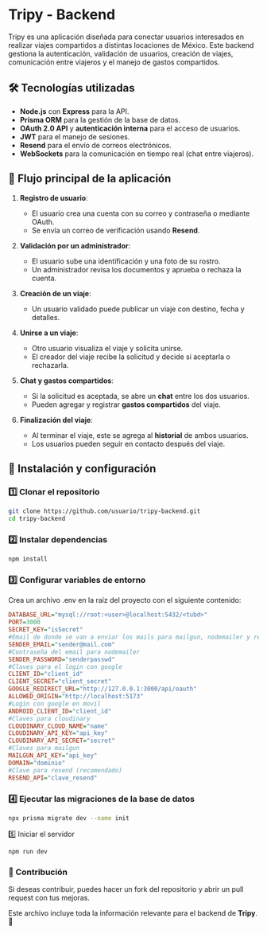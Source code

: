 # Tripy - Backend

Tripy es una aplicación diseñada para conectar usuarios interesados en realizar viajes compartidos a distintas locaciones de México. Este backend gestiona la autenticación, validación de usuarios, creación de viajes, comunicación entre viajeros y el manejo de gastos compartidos.

## 🛠️ Tecnologías utilizadas

- **Node.js** con **Express** para la API.
- **Prisma ORM** para la gestión de la base de datos.
- **OAuth 2.0 API** y **autenticación interna** para el acceso de usuarios.
- **JWT** para el manejo de sesiones.
- **Resend** para el envío de correos electrónicos.
- **WebSockets** para la comunicación en tiempo real (chat entre viajeros).

## 🔄 Flujo principal de la aplicación

1. **Registro de usuario**:  
   - El usuario crea una cuenta con su correo y contraseña o mediante OAuth.  
   - Se envía un correo de verificación usando **Resend**.  

2. **Validación por un administrador**:  
   - El usuario sube una identificación y una foto de su rostro.  
   - Un administrador revisa los documentos y aprueba o rechaza la cuenta.  

3. **Creación de un viaje**:  
   - Un usuario validado puede publicar un viaje con destino, fecha y detalles.  

4. **Unirse a un viaje**:  
   - Otro usuario visualiza el viaje y solicita unirse.  
   - El creador del viaje recibe la solicitud y decide si aceptarla o rechazarla.  

5. **Chat y gastos compartidos**:  
   - Si la solicitud es aceptada, se abre un **chat** entre los dos usuarios.  
   - Pueden agregar y registrar **gastos compartidos** del viaje.  

6. **Finalización del viaje**:  
   - Al terminar el viaje, este se agrega al **historial** de ambos usuarios.  
   - Los usuarios pueden seguir en contacto después del viaje.  

## 📌 Instalación y configuración

### 1️⃣ Clonar el repositorio
```sh
git clone https://github.com/usuario/tripy-backend.git
cd tripy-backend
```
### 2️⃣ Instalar dependencias
```sh
npm install
```
### 3️⃣ Configurar variables de entorno
Crea un archivo .env en la raíz del proyecto con el siguiente contenido:
```ini
DATABASE_URL="mysql://root:<user>@localhost:5432/<tubd>" 
PORT=3000 
SECRET_KEY="isSecret" 
#Email de donde se van a enviar los mails para mailgun, nodemailer y resend
SENDER_EMAIL="sender@mail.com" 
#Contraseña del email para nodemailer
SENDER_PASSWORD="senderpasswd" 
#Claves para el login con google
CLIENT_ID="client_id" 
CLIENT_SECRET="client_secret" 
GOOGLE_REDIRECT_URL="http://127.0.0.1:3000/api/oauth"
ALLOWED_ORIGIN="http://localhost:5173" 
#Login con google en movil
ANDROID_CLIENT_ID="client_id" 
#Claves para cloudinary
CLOUDINARY_CLOUD_NAME="name" 
CLOUDINARY_API_KEY="api_key" 
CLOUDINARY_API_SECRET="secret"
#Claves para mailgun
MAILGUN_API_KEY="api_key"
DOMAIN="dominio"
#Clave para resend (recomendado)
RESEND_API="clave_resend"
```
### 4️⃣ Ejecutar las migraciones de la base de datos
```sh
npx prisma migrate dev --name init
```
5️⃣ Iniciar el servidor
```sh
npm run dev
```
### 🤝 Contribución
Si deseas contribuir, puedes hacer un fork del repositorio y abrir un pull request con tus mejoras.

Este archivo incluye toda la información relevante para el backend de **Tripy**. 🚀
